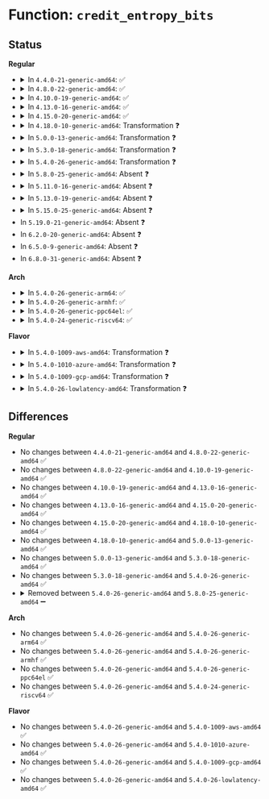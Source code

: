 # Function: <code>credit_entropy_bits</code>

## Status
<b>Regular</b>
<ul>
<li>
<details>
<summary>In <code>4.4.0-21-generic-amd64</code>: ✅</summary>

```c
void credit_entropy_bits(struct entropy_store * r, int nbits)
```

```json
{
  "name": "credit_entropy_bits",
  "collision_type": "Unique Static",
  "inline_type": "No",
  "funcs": [
    {
      "addr": 18446744071584162848,
      "name": "credit_entropy_bits",
      "external": false,
      "loc": "drivers/char/random.c:616",
      "file": "drivers/char/random.c",
      "inline": "seen, unknown",
      "caller_inline": [],
      "caller_func": [
        "drivers/char/random.c:add_timer_randomness",
        "drivers/char/random.c:random_ioctl",
        "drivers/char/random.c:add_hwgenerator_randomness",
        "drivers/char/random.c:_xfer_secondary_pool",
        "drivers/char/random.c:add_interrupt_randomness"
      ]
    }
  ],
  "symbols": [
    {
      "addr": 18446744071584162848,
      "name": "credit_entropy_bits",
      "section": ".text",
      "bind": "STB_LOCAL",
      "size": 835
    }
  ]
}
```
</details>
</li>
<li>
<details>
<summary>In <code>4.8.0-22-generic-amd64</code>: ✅</summary>

```c
void credit_entropy_bits(struct entropy_store * r, int nbits)
```

```json
{
  "name": "credit_entropy_bits",
  "collision_type": "Unique Static",
  "inline_type": "No",
  "funcs": [
    {
      "addr": 18446744071584507936,
      "name": "credit_entropy_bits",
      "external": false,
      "loc": "drivers/char/random.c:642",
      "file": "drivers/char/random.c",
      "inline": "seen, unknown",
      "caller_inline": [],
      "caller_func": [
        "drivers/char/random.c:add_hwgenerator_randomness",
        "drivers/char/random.c:random_ioctl",
        "drivers/char/random.c:random_ioctl",
        "drivers/char/random.c:_xfer_secondary_pool",
        "drivers/char/random.c:add_interrupt_randomness",
        "drivers/char/random.c:add_timer_randomness"
      ]
    }
  ],
  "symbols": [
    {
      "addr": 18446744071584507936,
      "name": "credit_entropy_bits",
      "section": ".text",
      "bind": "STB_LOCAL",
      "size": 627
    }
  ]
}
```
</details>
</li>
<li>
<details>
<summary>In <code>4.10.0-19-generic-amd64</code>: ✅</summary>

```c
void credit_entropy_bits(struct entropy_store * r, int nbits)
```

```json
{
  "name": "credit_entropy_bits",
  "collision_type": "Unique Static",
  "inline_type": "No",
  "funcs": [
    {
      "addr": 18446744071584690048,
      "name": "credit_entropy_bits",
      "external": false,
      "loc": "drivers/char/random.c:642",
      "file": "drivers/char/random.c",
      "inline": "seen, unknown",
      "caller_inline": [],
      "caller_func": [
        "drivers/char/random.c:add_hwgenerator_randomness",
        "drivers/char/random.c:random_ioctl",
        "drivers/char/random.c:random_ioctl",
        "drivers/char/random.c:_xfer_secondary_pool",
        "drivers/char/random.c:add_interrupt_randomness",
        "drivers/char/random.c:add_timer_randomness"
      ]
    }
  ],
  "symbols": [
    {
      "addr": 18446744071584690048,
      "name": "credit_entropy_bits",
      "section": ".text",
      "bind": "STB_LOCAL",
      "size": 627
    }
  ]
}
```
</details>
</li>
<li>
<details>
<summary>In <code>4.13.0-16-generic-amd64</code>: ✅</summary>

```c
void credit_entropy_bits(struct entropy_store * r, int nbits)
```

```json
{
  "name": "credit_entropy_bits",
  "collision_type": "Unique Static",
  "inline_type": "No",
  "funcs": [
    {
      "addr": 18446744071584771456,
      "name": "credit_entropy_bits",
      "external": false,
      "loc": "drivers/char/random.c:634",
      "file": "drivers/char/random.c",
      "inline": "seen, unknown",
      "caller_inline": [],
      "caller_func": [
        "drivers/char/random.c:add_hwgenerator_randomness",
        "drivers/char/random.c:random_ioctl",
        "drivers/char/random.c:random_ioctl",
        "drivers/char/random.c:_xfer_secondary_pool",
        "drivers/char/random.c:add_interrupt_randomness",
        "drivers/char/random.c:add_timer_randomness"
      ]
    }
  ],
  "symbols": [
    {
      "addr": 18446744071584771456,
      "name": "credit_entropy_bits",
      "section": ".text",
      "bind": "STB_LOCAL",
      "size": 636
    }
  ]
}
```
</details>
</li>
<li>
<details>
<summary>In <code>4.15.0-20-generic-amd64</code>: ✅</summary>

```c
void credit_entropy_bits(struct entropy_store * r, int nbits)
```

```json
{
  "name": "credit_entropy_bits",
  "collision_type": "Unique Static",
  "inline_type": "No",
  "funcs": [
    {
      "addr": 18446744071585191552,
      "name": "credit_entropy_bits",
      "external": false,
      "loc": "drivers/char/random.c:633",
      "file": "drivers/char/random.c",
      "inline": "seen, unknown",
      "caller_inline": [],
      "caller_func": [
        "drivers/char/random.c:add_hwgenerator_randomness",
        "drivers/char/random.c:random_ioctl",
        "drivers/char/random.c:random_ioctl",
        "drivers/char/random.c:_xfer_secondary_pool",
        "drivers/char/random.c:add_interrupt_randomness",
        "drivers/char/random.c:add_timer_randomness"
      ]
    }
  ],
  "symbols": [
    {
      "addr": 18446744071585191552,
      "name": "credit_entropy_bits",
      "section": ".text",
      "bind": "STB_LOCAL",
      "size": 638
    }
  ]
}
```
</details>
</li>
<li>
<details>
<summary>In <code>4.18.0-10-generic-amd64</code>: Transformation ❓</summary>

```c
void credit_entropy_bits(struct entropy_store * r, int nbits)
```

```json
{
  "name": "credit_entropy_bits",
  "collision_type": "Unique Static",
  "inline_type": "No",
  "funcs": [
    {
      "addr": 0,
      "name": "credit_entropy_bits",
      "external": false,
      "loc": "drivers/char/random.c:645",
      "file": "drivers/char/random.c",
      "inline": "seen, unknown",
      "caller_inline": [],
      "caller_func": [
        "drivers/char/random.c:add_hwgenerator_randomness",
        "drivers/char/random.c:random_ioctl",
        "drivers/char/random.c:random_ioctl",
        "drivers/char/random.c:_xfer_secondary_pool",
        "drivers/char/random.c:add_interrupt_randomness",
        "drivers/char/random.c:add_timer_randomness"
      ]
    }
  ],
  "symbols": [
    {
      "addr": 18446744071585427856,
      "name": "credit_entropy_bits",
      "section": ".text",
      "bind": "STB_LOCAL",
      "size": 604
    },
    {
      "addr": 18446744071585436155,
      "name": "credit_entropy_bits.cold.42",
      "section": ".text",
      "bind": "STB_LOCAL",
      "size": 58
    }
  ]
}
```
</details>
</li>
<li>
<details>
<summary>In <code>5.0.0-13-generic-amd64</code>: Transformation ❓</summary>

```c
void credit_entropy_bits(struct entropy_store * r, int nbits)
```

```json
{
  "name": "credit_entropy_bits",
  "collision_type": "Unique Static",
  "inline_type": "No",
  "funcs": [
    {
      "addr": 0,
      "name": "credit_entropy_bits",
      "external": false,
      "loc": "drivers/char/random.c:644",
      "file": "drivers/char/random.c",
      "inline": "seen, unknown",
      "caller_inline": [],
      "caller_func": [
        "drivers/char/random.c:add_hwgenerator_randomness",
        "drivers/char/random.c:random_ioctl",
        "drivers/char/random.c:random_ioctl",
        "drivers/char/random.c:_xfer_secondary_pool",
        "drivers/char/random.c:add_interrupt_randomness",
        "drivers/char/random.c:add_timer_randomness"
      ]
    }
  ],
  "symbols": [
    {
      "addr": 18446744071585551920,
      "name": "credit_entropy_bits",
      "section": ".text",
      "bind": "STB_LOCAL",
      "size": 604
    },
    {
      "addr": 18446744071585559815,
      "name": "credit_entropy_bits.cold.43",
      "section": ".text",
      "bind": "STB_LOCAL",
      "size": 58
    }
  ]
}
```
</details>
</li>
<li>
<details>
<summary>In <code>5.3.0-18-generic-amd64</code>: Transformation ❓</summary>

```c
void credit_entropy_bits(struct entropy_store * r, int nbits)
```

```json
{
  "name": "credit_entropy_bits",
  "collision_type": "Unique Static",
  "inline_type": "No",
  "funcs": [
    {
      "addr": 0,
      "name": "credit_entropy_bits",
      "external": false,
      "loc": "drivers/char/random.c:712",
      "file": "drivers/char/random.c",
      "inline": "seen, unknown",
      "caller_inline": [],
      "caller_func": [
        "drivers/char/random.c:add_hwgenerator_randomness",
        "drivers/char/random.c:random_ioctl",
        "drivers/char/random.c:random_ioctl",
        "drivers/char/random.c:_xfer_secondary_pool",
        "drivers/char/random.c:add_interrupt_randomness",
        "drivers/char/random.c:add_timer_randomness"
      ]
    }
  ],
  "symbols": [
    {
      "addr": 18446744071585772144,
      "name": "credit_entropy_bits",
      "section": ".text",
      "bind": "STB_LOCAL",
      "size": 657
    },
    {
      "addr": 18446744071585779618,
      "name": "credit_entropy_bits.cold",
      "section": ".text",
      "bind": "STB_LOCAL",
      "size": 71
    }
  ]
}
```
</details>
</li>
<li>
<details>
<summary>In <code>5.4.0-26-generic-amd64</code>: Transformation ❓</summary>

```c
void credit_entropy_bits(struct entropy_store * r, int nbits)
```

```json
{
  "name": "credit_entropy_bits",
  "collision_type": "Unique Static",
  "inline_type": "No",
  "funcs": [
    {
      "addr": 0,
      "name": "credit_entropy_bits",
      "external": false,
      "loc": "drivers/char/random.c:712",
      "file": "drivers/char/random.c",
      "inline": "seen, unknown",
      "caller_inline": [],
      "caller_func": [
        "drivers/char/random.c:add_hwgenerator_randomness",
        "drivers/char/random.c:random_ioctl",
        "drivers/char/random.c:random_ioctl",
        "drivers/char/random.c:entropy_timer",
        "drivers/char/random.c:_xfer_secondary_pool",
        "drivers/char/random.c:add_interrupt_randomness",
        "drivers/char/random.c:add_timer_randomness"
      ]
    }
  ],
  "symbols": [
    {
      "addr": 18446744071585914768,
      "name": "credit_entropy_bits",
      "section": ".text",
      "bind": "STB_LOCAL",
      "size": 657
    },
    {
      "addr": 18446744071585922310,
      "name": "credit_entropy_bits.cold",
      "section": ".text",
      "bind": "STB_LOCAL",
      "size": 59
    }
  ]
}
```
</details>
</li>
<li>
<details>
<summary>In <code>5.8.0-25-generic-amd64</code>: Absent ❓</summary>

```json
{
  "name": "credit_entropy_bits",
  "collision_type": "Unique Static",
  "inline_type": "Selective",
  "funcs": [
    {
      "addr": 0,
      "name": "credit_entropy_bits",
      "external": false,
      "loc": "drivers/char/random.c:661",
      "file": "drivers/char/random.c",
      "inline": "not declared, inlined",
      "caller_inline": [],
      "caller_func": [
        "drivers/char/random.c:add_hwgenerator_randomness",
        "drivers/char/random.c:random_ioctl",
        "drivers/char/random.c:random_ioctl",
        "drivers/char/random.c:entropy_timer",
        "drivers/char/random.c:add_interrupt_randomness",
        "drivers/char/random.c:add_timer_randomness"
      ]
    }
  ],
  "symbols": [
    {
      "addr": 18446744071586653872,
      "name": "credit_entropy_bits.constprop.0",
      "section": ".text",
      "bind": "STB_LOCAL",
      "size": 312
    },
    {
      "addr": 18446744071586659286,
      "name": "credit_entropy_bits.constprop.0.cold",
      "section": ".text",
      "bind": "STB_LOCAL",
      "size": 36
    }
  ]
}
```
</details>
</li>
<li>
<details>
<summary>In <code>5.11.0-16-generic-amd64</code>: Absent ❓</summary>

```json
{
  "name": "credit_entropy_bits",
  "collision_type": "Unique Static",
  "inline_type": "Selective",
  "funcs": [
    {
      "addr": 0,
      "name": "credit_entropy_bits",
      "external": false,
      "loc": "drivers/char/random.c:661",
      "file": "drivers/char/random.c",
      "inline": "not declared, inlined",
      "caller_inline": [],
      "caller_func": [
        "drivers/char/random.c:add_hwgenerator_randomness",
        "drivers/char/random.c:random_ioctl",
        "drivers/char/random.c:random_ioctl",
        "drivers/char/random.c:entropy_timer",
        "drivers/char/random.c:add_interrupt_randomness",
        "drivers/char/random.c:add_timer_randomness"
      ]
    }
  ],
  "symbols": [
    {
      "addr": 18446744071586764576,
      "name": "credit_entropy_bits.constprop.0",
      "section": ".text",
      "bind": "STB_LOCAL",
      "size": 288
    },
    {
      "addr": 18446744071591462251,
      "name": "credit_entropy_bits.constprop.0.cold",
      "section": ".text",
      "bind": "STB_LOCAL",
      "size": 36
    }
  ]
}
```
</details>
</li>
<li>
<details>
<summary>In <code>5.13.0-19-generic-amd64</code>: Absent ❓</summary>

```json
{
  "name": "credit_entropy_bits",
  "collision_type": "Unique Static",
  "inline_type": "Selective",
  "funcs": [
    {
      "addr": 0,
      "name": "credit_entropy_bits",
      "external": false,
      "loc": "drivers/char/random.c:660",
      "file": "drivers/char/random.c",
      "inline": "not declared, inlined",
      "caller_inline": [],
      "caller_func": [
        "drivers/char/random.c:add_hwgenerator_randomness",
        "drivers/char/random.c:random_ioctl",
        "drivers/char/random.c:random_ioctl",
        "drivers/char/random.c:entropy_timer",
        "drivers/char/random.c:add_interrupt_randomness",
        "drivers/char/random.c:add_timer_randomness"
      ]
    }
  ],
  "symbols": [
    {
      "addr": 18446744071586648192,
      "name": "credit_entropy_bits.constprop.0",
      "section": ".text",
      "bind": "STB_LOCAL",
      "size": 289
    },
    {
      "addr": 18446744071591403893,
      "name": "credit_entropy_bits.constprop.0.cold",
      "section": ".text",
      "bind": "STB_LOCAL",
      "size": 36
    }
  ]
}
```
</details>
</li>
<li>
<details>
<summary>In <code>5.15.0-25-generic-amd64</code>: Absent ❓</summary>

```json
{
  "name": "credit_entropy_bits",
  "collision_type": "Unique Static",
  "inline_type": "Selective",
  "funcs": [
    {
      "addr": 0,
      "name": "credit_entropy_bits",
      "external": false,
      "loc": "drivers/char/random.c:661",
      "file": "drivers/char/random.c",
      "inline": "not declared, inlined",
      "caller_inline": [],
      "caller_func": [
        "drivers/char/random.c:add_hwgenerator_randomness",
        "drivers/char/random.c:random_ioctl",
        "drivers/char/random.c:random_ioctl",
        "drivers/char/random.c:entropy_timer",
        "drivers/char/random.c:add_interrupt_randomness",
        "drivers/char/random.c:add_timer_randomness"
      ]
    }
  ],
  "symbols": [
    {
      "addr": 18446744071587195904,
      "name": "credit_entropy_bits.constprop.0",
      "section": ".text",
      "bind": "STB_LOCAL",
      "size": 304
    },
    {
      "addr": 18446744071592454783,
      "name": "credit_entropy_bits.constprop.0.cold",
      "section": ".text",
      "bind": "STB_LOCAL",
      "size": 126
    }
  ]
}
```
</details>
</li>
<li>
In <code>5.19.0-21-generic-amd64</code>: Absent ❓
</li>
<li>
In <code>6.2.0-20-generic-amd64</code>: Absent ❓
</li>
<li>
In <code>6.5.0-9-generic-amd64</code>: Absent ❓
</li>
<li>
In <code>6.8.0-31-generic-amd64</code>: Absent ❓
</li>
</ul>
<b>Arch</b>
<ul>
<li>
<details>
<summary>In <code>5.4.0-26-generic-arm64</code>: ✅</summary>

```c
void credit_entropy_bits(struct entropy_store * r, int nbits)
```

```json
{
  "name": "credit_entropy_bits",
  "collision_type": "Unique Static",
  "inline_type": "No",
  "funcs": [
    {
      "addr": 18446603336498735832,
      "name": "credit_entropy_bits",
      "external": false,
      "loc": "drivers/char/random.c:712",
      "file": "drivers/char/random.c",
      "inline": "seen, unknown",
      "caller_inline": [],
      "caller_func": [
        "drivers/char/random.c:add_hwgenerator_randomness",
        "drivers/char/random.c:random_ioctl",
        "drivers/char/random.c:random_ioctl",
        "drivers/char/random.c:entropy_timer",
        "drivers/char/random.c:_xfer_secondary_pool",
        "drivers/char/random.c:add_interrupt_randomness",
        "drivers/char/random.c:add_timer_randomness"
      ]
    }
  ],
  "symbols": [
    {
      "addr": 18446603336498735832,
      "name": "credit_entropy_bits",
      "section": ".text",
      "bind": "STB_LOCAL",
      "size": 800
    }
  ]
}
```
</details>
</li>
<li>
<details>
<summary>In <code>5.4.0-26-generic-armhf</code>: ✅</summary>

```c
void credit_entropy_bits(struct entropy_store * r, int nbits)
```

```json
{
  "name": "credit_entropy_bits",
  "collision_type": "Unique Static",
  "inline_type": "No",
  "funcs": [
    {
      "addr": 3231361492,
      "name": "credit_entropy_bits",
      "external": false,
      "loc": "drivers/char/random.c:712",
      "file": "drivers/char/random.c",
      "inline": "seen, unknown",
      "caller_inline": [],
      "caller_func": [
        "drivers/char/random.c:add_hwgenerator_randomness",
        "drivers/char/random.c:random_ioctl",
        "drivers/char/random.c:random_ioctl",
        "drivers/char/random.c:entropy_timer",
        "drivers/char/random.c:_xfer_secondary_pool",
        "drivers/char/random.c:add_interrupt_randomness",
        "drivers/char/random.c:add_timer_randomness"
      ]
    }
  ],
  "symbols": [
    {
      "addr": 3231361492,
      "name": "credit_entropy_bits",
      "section": ".text",
      "bind": "STB_LOCAL",
      "size": 872
    }
  ]
}
```
</details>
</li>
<li>
<details>
<summary>In <code>5.4.0-26-generic-ppc64el</code>: ✅</summary>

```c
void credit_entropy_bits(struct entropy_store * r, int nbits)
```

```json
{
  "name": "credit_entropy_bits",
  "collision_type": "Unique Static",
  "inline_type": "No",
  "funcs": [
    {
      "addr": 13835058055291891424,
      "name": "credit_entropy_bits",
      "external": false,
      "loc": "drivers/char/random.c:712",
      "file": "drivers/char/random.c",
      "inline": "seen, unknown",
      "caller_inline": [],
      "caller_func": [
        "drivers/char/random.c:add_hwgenerator_randomness",
        "drivers/char/random.c:random_ioctl",
        "drivers/char/random.c:random_ioctl",
        "drivers/char/random.c:entropy_timer",
        "drivers/char/random.c:_xfer_secondary_pool",
        "drivers/char/random.c:add_interrupt_randomness",
        "drivers/char/random.c:add_timer_randomness"
      ]
    }
  ],
  "symbols": [
    {
      "addr": 13835058055291891424,
      "name": "credit_entropy_bits",
      "section": ".text",
      "bind": "STB_LOCAL",
      "size": 1200
    }
  ]
}
```
</details>
</li>
<li>
<details>
<summary>In <code>5.4.0-24-generic-riscv64</code>: ✅</summary>

```c
void credit_entropy_bits(struct entropy_store * r, int nbits)
```

```json
{
  "name": "credit_entropy_bits",
  "collision_type": "Unique Static",
  "inline_type": "No",
  "funcs": [
    {
      "addr": 18446743936276244086,
      "name": "credit_entropy_bits",
      "external": false,
      "loc": "drivers/char/random.c:712",
      "file": "drivers/char/random.c",
      "inline": "seen, unknown",
      "caller_inline": [],
      "caller_func": [
        "drivers/char/random.c:add_hwgenerator_randomness",
        "drivers/char/random.c:random_ioctl",
        "drivers/char/random.c:random_ioctl",
        "drivers/char/random.c:entropy_timer",
        "drivers/char/random.c:_xfer_secondary_pool",
        "drivers/char/random.c:add_interrupt_randomness",
        "drivers/char/random.c:add_timer_randomness"
      ]
    }
  ],
  "symbols": [
    {
      "addr": 18446743936276244086,
      "name": "credit_entropy_bits",
      "section": ".text",
      "bind": "STB_LOCAL",
      "size": 752
    }
  ]
}
```
</details>
</li>
</ul>
<b>Flavor</b>
<ul>
<li>
<details>
<summary>In <code>5.4.0-1009-aws-amd64</code>: Transformation ❓</summary>

```c
void credit_entropy_bits(struct entropy_store * r, int nbits)
```

```json
{
  "name": "credit_entropy_bits",
  "collision_type": "Unique Static",
  "inline_type": "No",
  "funcs": [
    {
      "addr": 0,
      "name": "credit_entropy_bits",
      "external": false,
      "loc": "drivers/char/random.c:712",
      "file": "drivers/char/random.c",
      "inline": "seen, unknown",
      "caller_inline": [],
      "caller_func": [
        "drivers/char/random.c:add_hwgenerator_randomness",
        "drivers/char/random.c:random_ioctl",
        "drivers/char/random.c:random_ioctl",
        "drivers/char/random.c:entropy_timer",
        "drivers/char/random.c:_xfer_secondary_pool",
        "drivers/char/random.c:add_interrupt_randomness",
        "drivers/char/random.c:add_timer_randomness"
      ]
    }
  ],
  "symbols": [
    {
      "addr": 18446744071585675776,
      "name": "credit_entropy_bits",
      "section": ".text",
      "bind": "STB_LOCAL",
      "size": 657
    },
    {
      "addr": 18446744071585683286,
      "name": "credit_entropy_bits.cold",
      "section": ".text",
      "bind": "STB_LOCAL",
      "size": 59
    }
  ]
}
```
</details>
</li>
<li>
<details>
<summary>In <code>5.4.0-1010-azure-amd64</code>: Transformation ❓</summary>

```c
void credit_entropy_bits(struct entropy_store * r, int nbits)
```

```json
{
  "name": "credit_entropy_bits",
  "collision_type": "Unique Static",
  "inline_type": "No",
  "funcs": [
    {
      "addr": 0,
      "name": "credit_entropy_bits",
      "external": false,
      "loc": "drivers/char/random.c:712",
      "file": "drivers/char/random.c",
      "inline": "seen, unknown",
      "caller_inline": [],
      "caller_func": [
        "drivers/char/random.c:add_hwgenerator_randomness",
        "drivers/char/random.c:random_ioctl",
        "drivers/char/random.c:random_ioctl",
        "drivers/char/random.c:entropy_timer",
        "drivers/char/random.c:_xfer_secondary_pool",
        "drivers/char/random.c:add_interrupt_randomness",
        "drivers/char/random.c:add_timer_randomness"
      ]
    }
  ],
  "symbols": [
    {
      "addr": 18446744071585535616,
      "name": "credit_entropy_bits",
      "section": ".text",
      "bind": "STB_LOCAL",
      "size": 657
    },
    {
      "addr": 18446744071585543158,
      "name": "credit_entropy_bits.cold",
      "section": ".text",
      "bind": "STB_LOCAL",
      "size": 59
    }
  ]
}
```
</details>
</li>
<li>
<details>
<summary>In <code>5.4.0-1009-gcp-amd64</code>: Transformation ❓</summary>

```c
void credit_entropy_bits(struct entropy_store * r, int nbits)
```

```json
{
  "name": "credit_entropy_bits",
  "collision_type": "Unique Static",
  "inline_type": "No",
  "funcs": [
    {
      "addr": 0,
      "name": "credit_entropy_bits",
      "external": false,
      "loc": "drivers/char/random.c:712",
      "file": "drivers/char/random.c",
      "inline": "seen, unknown",
      "caller_inline": [],
      "caller_func": [
        "drivers/char/random.c:add_hwgenerator_randomness",
        "drivers/char/random.c:random_ioctl",
        "drivers/char/random.c:random_ioctl",
        "drivers/char/random.c:entropy_timer",
        "drivers/char/random.c:_xfer_secondary_pool",
        "drivers/char/random.c:add_interrupt_randomness",
        "drivers/char/random.c:add_timer_randomness"
      ]
    }
  ],
  "symbols": [
    {
      "addr": 18446744071585865168,
      "name": "credit_entropy_bits",
      "section": ".text",
      "bind": "STB_LOCAL",
      "size": 657
    },
    {
      "addr": 18446744071585872710,
      "name": "credit_entropy_bits.cold",
      "section": ".text",
      "bind": "STB_LOCAL",
      "size": 59
    }
  ]
}
```
</details>
</li>
<li>
<details>
<summary>In <code>5.4.0-26-lowlatency-amd64</code>: Transformation ❓</summary>

```c
void credit_entropy_bits(struct entropy_store * r, int nbits)
```

```json
{
  "name": "credit_entropy_bits",
  "collision_type": "Unique Static",
  "inline_type": "No",
  "funcs": [
    {
      "addr": 0,
      "name": "credit_entropy_bits",
      "external": false,
      "loc": "drivers/char/random.c:712",
      "file": "drivers/char/random.c",
      "inline": "seen, unknown",
      "caller_inline": [],
      "caller_func": [
        "drivers/char/random.c:add_hwgenerator_randomness",
        "drivers/char/random.c:random_ioctl",
        "drivers/char/random.c:random_ioctl",
        "drivers/char/random.c:entropy_timer",
        "drivers/char/random.c:_xfer_secondary_pool",
        "drivers/char/random.c:add_interrupt_randomness",
        "drivers/char/random.c:add_timer_randomness"
      ]
    }
  ],
  "symbols": [
    {
      "addr": 18446744071585972848,
      "name": "credit_entropy_bits",
      "section": ".text",
      "bind": "STB_LOCAL",
      "size": 678
    },
    {
      "addr": 18446744071585980582,
      "name": "credit_entropy_bits.cold",
      "section": ".text",
      "bind": "STB_LOCAL",
      "size": 59
    }
  ]
}
```
</details>
</li>
</ul>

## Differences
<b>Regular</b>
<ul>
<li>
No changes between <code>4.4.0-21-generic-amd64</code> and <code>4.8.0-22-generic-amd64</code> ✅
</li>
<li>
No changes between <code>4.8.0-22-generic-amd64</code> and <code>4.10.0-19-generic-amd64</code> ✅
</li>
<li>
No changes between <code>4.10.0-19-generic-amd64</code> and <code>4.13.0-16-generic-amd64</code> ✅
</li>
<li>
No changes between <code>4.13.0-16-generic-amd64</code> and <code>4.15.0-20-generic-amd64</code> ✅
</li>
<li>
No changes between <code>4.15.0-20-generic-amd64</code> and <code>4.18.0-10-generic-amd64</code> ✅
</li>
<li>
No changes between <code>4.18.0-10-generic-amd64</code> and <code>5.0.0-13-generic-amd64</code> ✅
</li>
<li>
No changes between <code>5.0.0-13-generic-amd64</code> and <code>5.3.0-18-generic-amd64</code> ✅
</li>
<li>
No changes between <code>5.3.0-18-generic-amd64</code> and <code>5.4.0-26-generic-amd64</code> ✅
</li>
<li>
<details>
<summary>Removed between <code>5.4.0-26-generic-amd64</code> and <code>5.8.0-25-generic-amd64</code> ➖</summary>

```c
void credit_entropy_bits(struct entropy_store * r, int nbits)
```
</details>
</li>
</ul>
<b>Arch</b>
<ul>
<li>
No changes between <code>5.4.0-26-generic-amd64</code> and <code>5.4.0-26-generic-arm64</code> ✅
</li>
<li>
No changes between <code>5.4.0-26-generic-amd64</code> and <code>5.4.0-26-generic-armhf</code> ✅
</li>
<li>
No changes between <code>5.4.0-26-generic-amd64</code> and <code>5.4.0-26-generic-ppc64el</code> ✅
</li>
<li>
No changes between <code>5.4.0-26-generic-amd64</code> and <code>5.4.0-24-generic-riscv64</code> ✅
</li>
</ul>
<b>Flavor</b>
<ul>
<li>
No changes between <code>5.4.0-26-generic-amd64</code> and <code>5.4.0-1009-aws-amd64</code> ✅
</li>
<li>
No changes between <code>5.4.0-26-generic-amd64</code> and <code>5.4.0-1010-azure-amd64</code> ✅
</li>
<li>
No changes between <code>5.4.0-26-generic-amd64</code> and <code>5.4.0-1009-gcp-amd64</code> ✅
</li>
<li>
No changes between <code>5.4.0-26-generic-amd64</code> and <code>5.4.0-26-lowlatency-amd64</code> ✅
</li>
</ul>
